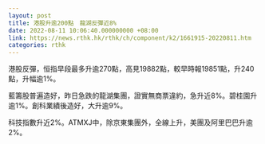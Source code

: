 ```yaml
---
layout: post
title: 港股升逾200點　龍湖反彈近8%
date: 2022-08-11 10:06:40.000000000 +08:00
link: https://news.rthk.hk/rthk/ch/component/k2/1661915-20220811.htm
categories: rthk
---
```


港股反彈，恒指早段最多升逾270點，高見19882點，較早時報19851點，升240點，升幅逾1%。

藍籌股普遍造好，昨日急跌的龍湖集團，證實無商票違約，急升近8%。碧桂園升逾1%。創科業績後造好，大升逾9%。

科技指數升近2%。ATMXJ中，除京東集團外，全線上升，美團及阿里巴巴升逾2%。
